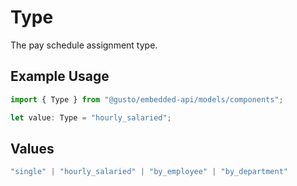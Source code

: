 # Type

The pay schedule assignment type.

## Example Usage

```typescript
import { Type } from "@gusto/embedded-api/models/components";

let value: Type = "hourly_salaried";
```

## Values

```typescript
"single" | "hourly_salaried" | "by_employee" | "by_department"
```